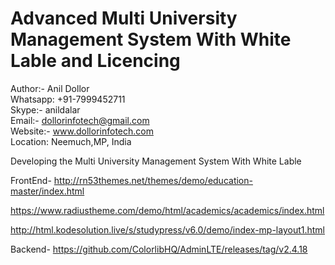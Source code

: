 # Advanced Multi University Management System With White Lable and Licencing
Author:-  Anil Dollor<br>
Whatsapp: +91-7999452711<br>
Skype:-   anildalar<br>
Email:- dollorinfotech@gmail.com<br>
Website:- www.dollorinfotech.com<br>
Location: Neemuch,MP, India<br>

Developing the Multi University Management System With White Lable


FrontEnd-
http://rn53themes.net/themes/demo/education-master/index.html

https://www.radiustheme.com/demo/html/academics/academics/index.html

http://html.kodesolution.live/s/studypress/v6.0/demo/index-mp-layout1.html

Backend-
https://github.com/ColorlibHQ/AdminLTE/releases/tag/v2.4.18

